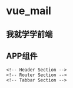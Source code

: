 # vue_mail

## 我就学学前端

## APP组件
    <!-- Header Section -->
    <!-- Router Section -->
    <!-- Tabbar Section -->